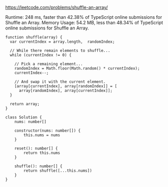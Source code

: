 https://leetcode.com/problems/shuffle-an-array/


Runtime: 248 ms, faster than 42.38% of TypeScript online submissions for Shuffle an Array.
Memory Usage: 54.2 MB, less than 48.34% of TypeScript online submissions for Shuffle an Array.



```
function shuffle(array) {
  var currentIndex = array.length,  randomIndex;

  // While there remain elements to shuffle...
  while (currentIndex != 0) {

    // Pick a remaining element...
    randomIndex = Math.floor(Math.random() * currentIndex);
    currentIndex--;

    // And swap it with the current element.
    [array[currentIndex], array[randomIndex]] = [
      array[randomIndex], array[currentIndex]];
  }

  return array;
}

class Solution {
    nums: number[]

    constructor(nums: number[]) {
        this.nums = nums
    }

    reset(): number[] {
        return this.nums
    }

    shuffle(): number[] {
        return shuffle([...this.nums])
    }
}
```
